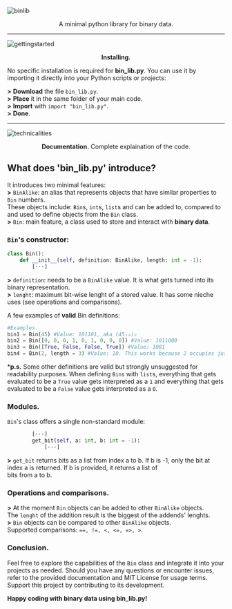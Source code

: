 ![binlib](https://github.com/nonn-a/bin_lib.py/assets/86384221/a3784e9d-9359-4039-94f9-9f12d15a8391)

<p align="center">
A minimal python library for binary data.  
</p>

---

![gettingstarted](https://github.com/nonn-a/bin_lib.py/assets/86384221/71e402fd-b1c7-41ba-a788-536125636d01)

<p align="center">
<strong>Installing.</strong>
</p>

No specific installation is required for **bin_lib.py**. You can use it by importing it directly into your Python scripts or projects:

**>** **Download** the file `bin_lib.py`.  
**>** **Place** it in the same folder of your main code.  
**>** **Import** with `import "bin_lib.py"`.  
**>** **Done**.  

---

![technicalities](https://github.com/nonn-a/bin_lib.py/assets/86384221/f84e4219-5da6-4786-948d-60babe45ecf7)

<p align="center">
<strong>Documentation.</strong> Complete explaination of the code.
</p>

## What does 'bin_lib.py' introduce?

It introduces two minimal features:  
**>** `BinAlike`: an alias that represents objects that have similar properties to `Bin` numbers.  
These objects include: `Bin`s, `int`s, `list`s and can be added to, compared to and used to define objects from the `Bin` class.  
**>** `Bin`: main feature, a class used to store and interact with **binary data**.

### `Bin`'s constructor:
```py
class Bin():
    def __init__(self, definition: BinAlike, length: int = -1):
        [···]
```
**>** `definition`: needs to be a `BinAlike` value. It is what gets turned into its binary representation.  
**>** `lenght`: maximum bit-wise lenght of a stored value. It has some nieche uses (see operations and comparisons).

A few examples of **valid** Bin definitions:
```py
#Examples.
bin1 = Bin(45) #Value: 101101, aka (45₁₀)₂
bin2 = Bin([0, 0, 0, 1, 0, 1, 0, 0, 0]) #Value: 1011000
bin3 = Bin([True, False, False, True]) #Value: 1001
bin4 = Bin(2, length = 3) #Value: 10. This works because 2 occupies just 2 out of the 3 (maximum, 3rd included) bits given.
```
\***p.s.** Some other definitions are valid but strongly unsuggested for readability purposes. When defining `Bins` with `list`s, everything that gets evaluated to be a `True` value gets interpreted as a `1` and everything that gets evaluated to be a `False` value gets interpreted as a `0`.

### Modules.
`Bin`'s class offers a single non-standard module:
```py
        [···]
        get_bit(self, a: int, b: int = -1):
            [···]
```
**>** `get_bit` returns bits as a list from index a to b. If b is -1, only the bit at index a is returned. If b is provided, it returns a list of  
 bits from a to b.  

### Operations and comparisons.
**>** At the moment `Bin` objects can be added to other `BinAlike` objects.  
The `lenght` of the addition result is the biggest of the addends' lenghts.  
**>** `Bin` objects can be compared to other `BinAlike` objects.  
Supported comparisons: `==, !=, <, <=, =>, >`.  

### Conclusion.
Feel free to explore the capabilities of the `Bin` class and integrate it into your projects as needed. Should you have any questions or encounter issues, refer to the provided documentation and MIT License for usage terms. Support this project by contributing to its development.

**Happy coding with binary data using bin_lib.py!**
